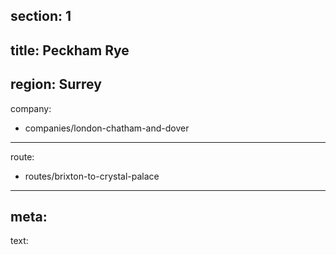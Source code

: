 section: 1
----
title: Peckham Rye
----
region: Surrey
----
company:
- companies/london-chatham-and-dover
----
route:
- routes/brixton-to-crystal-palace
----
meta: 
----
text: 